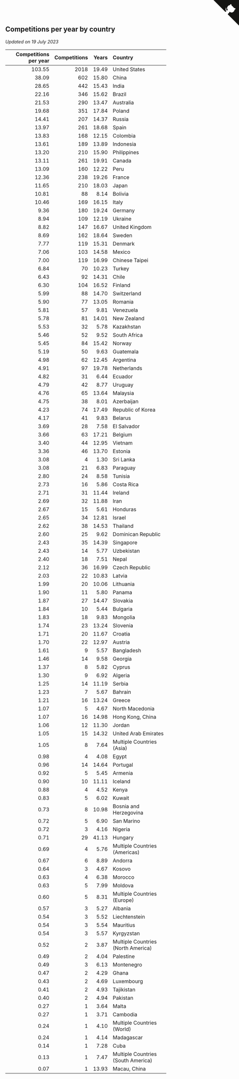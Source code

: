 ## Competitions per year by country

*Updated on 19 July 2023*

| Competitions per year | Competitions | Years | Country |
| ---: | ---: | ---: | :--- |
| 103.55 | 2018 | 19.49 | United States |
| 38.09 | 602 | 15.80 | China |
| 28.65 | 442 | 15.43 | India |
| 22.16 | 346 | 15.62 | Brazil |
| 21.53 | 290 | 13.47 | Australia |
| 19.68 | 351 | 17.84 | Poland |
| 14.41 | 207 | 14.37 | Russia |
| 13.97 | 261 | 18.68 | Spain |
| 13.83 | 168 | 12.15 | Colombia |
| 13.61 | 189 | 13.89 | Indonesia |
| 13.20 | 210 | 15.90 | Philippines |
| 13.11 | 261 | 19.91 | Canada |
| 13.09 | 160 | 12.22 | Peru |
| 12.36 | 238 | 19.26 | France |
| 11.65 | 210 | 18.03 | Japan |
| 10.81 | 88 | 8.14 | Bolivia |
| 10.46 | 169 | 16.15 | Italy |
| 9.36 | 180 | 19.24 | Germany |
| 8.94 | 109 | 12.19 | Ukraine |
| 8.82 | 147 | 16.67 | United Kingdom |
| 8.69 | 162 | 18.64 | Sweden |
| 7.77 | 119 | 15.31 | Denmark |
| 7.06 | 103 | 14.58 | Mexico |
| 7.00 | 119 | 16.99 | Chinese Taipei |
| 6.84 | 70 | 10.23 | Turkey |
| 6.43 | 92 | 14.31 | Chile |
| 6.30 | 104 | 16.52 | Finland |
| 5.99 | 88 | 14.70 | Switzerland |
| 5.90 | 77 | 13.05 | Romania |
| 5.81 | 57 | 9.81 | Venezuela |
| 5.78 | 81 | 14.01 | New Zealand |
| 5.53 | 32 | 5.78 | Kazakhstan |
| 5.46 | 52 | 9.52 | South Africa |
| 5.45 | 84 | 15.42 | Norway |
| 5.19 | 50 | 9.63 | Guatemala |
| 4.98 | 62 | 12.45 | Argentina |
| 4.91 | 97 | 19.78 | Netherlands |
| 4.82 | 31 | 6.44 | Ecuador |
| 4.79 | 42 | 8.77 | Uruguay |
| 4.76 | 65 | 13.64 | Malaysia |
| 4.75 | 38 | 8.01 | Azerbaijan |
| 4.23 | 74 | 17.49 | Republic of Korea |
| 4.17 | 41 | 9.83 | Belarus |
| 3.69 | 28 | 7.58 | El Salvador |
| 3.66 | 63 | 17.21 | Belgium |
| 3.40 | 44 | 12.95 | Vietnam |
| 3.36 | 46 | 13.70 | Estonia |
| 3.08 | 4 | 1.30 | Sri Lanka |
| 3.08 | 21 | 6.83 | Paraguay |
| 2.80 | 24 | 8.58 | Tunisia |
| 2.73 | 16 | 5.86 | Costa Rica |
| 2.71 | 31 | 11.44 | Ireland |
| 2.69 | 32 | 11.88 | Iran |
| 2.67 | 15 | 5.61 | Honduras |
| 2.65 | 34 | 12.81 | Israel |
| 2.62 | 38 | 14.53 | Thailand |
| 2.60 | 25 | 9.62 | Dominican Republic |
| 2.43 | 35 | 14.39 | Singapore |
| 2.43 | 14 | 5.77 | Uzbekistan |
| 2.40 | 18 | 7.51 | Nepal |
| 2.12 | 36 | 16.99 | Czech Republic |
| 2.03 | 22 | 10.83 | Latvia |
| 1.99 | 20 | 10.06 | Lithuania |
| 1.90 | 11 | 5.80 | Panama |
| 1.87 | 27 | 14.47 | Slovakia |
| 1.84 | 10 | 5.44 | Bulgaria |
| 1.83 | 18 | 9.83 | Mongolia |
| 1.74 | 23 | 13.24 | Slovenia |
| 1.71 | 20 | 11.67 | Croatia |
| 1.70 | 22 | 12.97 | Austria |
| 1.61 | 9 | 5.57 | Bangladesh |
| 1.46 | 14 | 9.58 | Georgia |
| 1.37 | 8 | 5.82 | Cyprus |
| 1.30 | 9 | 6.92 | Algeria |
| 1.25 | 14 | 11.19 | Serbia |
| 1.23 | 7 | 5.67 | Bahrain |
| 1.21 | 16 | 13.24 | Greece |
| 1.07 | 5 | 4.67 | North Macedonia |
| 1.07 | 16 | 14.98 | Hong Kong, China |
| 1.06 | 12 | 11.30 | Jordan |
| 1.05 | 15 | 14.32 | United Arab Emirates |
| 1.05 | 8 | 7.64 | Multiple Countries (Asia) |
| 0.98 | 4 | 4.08 | Egypt |
| 0.96 | 14 | 14.64 | Portugal |
| 0.92 | 5 | 5.45 | Armenia |
| 0.90 | 10 | 11.11 | Iceland |
| 0.88 | 4 | 4.52 | Kenya |
| 0.83 | 5 | 6.02 | Kuwait |
| 0.73 | 8 | 10.98 | Bosnia and Herzegovina |
| 0.72 | 5 | 6.90 | San Marino |
| 0.72 | 3 | 4.16 | Nigeria |
| 0.71 | 29 | 41.13 | Hungary |
| 0.69 | 4 | 5.76 | Multiple Countries (Americas) |
| 0.67 | 6 | 8.89 | Andorra |
| 0.64 | 3 | 4.67 | Kosovo |
| 0.63 | 4 | 6.38 | Morocco |
| 0.63 | 5 | 7.99 | Moldova |
| 0.60 | 5 | 8.31 | Multiple Countries (Europe) |
| 0.57 | 3 | 5.27 | Albania |
| 0.54 | 3 | 5.52 | Liechtenstein |
| 0.54 | 3 | 5.54 | Mauritius |
| 0.54 | 3 | 5.57 | Kyrgyzstan |
| 0.52 | 2 | 3.87 | Multiple Countries (North America) |
| 0.49 | 2 | 4.04 | Palestine |
| 0.49 | 3 | 6.13 | Montenegro |
| 0.47 | 2 | 4.29 | Ghana |
| 0.43 | 2 | 4.69 | Luxembourg |
| 0.41 | 2 | 4.93 | Tajikistan |
| 0.40 | 2 | 4.94 | Pakistan |
| 0.27 | 1 | 3.64 | Malta |
| 0.27 | 1 | 3.71 | Cambodia |
| 0.24 | 1 | 4.10 | Multiple Countries (World) |
| 0.24 | 1 | 4.14 | Madagascar |
| 0.14 | 1 | 7.28 | Cuba |
| 0.13 | 1 | 7.47 | Multiple Countries (South America) |
| 0.07 | 1 | 13.93 | Macau, China |


<a href="https://github.com/jonatanklosko/wca_statistics" class="github-corner" aria-label="View source on Github"><svg width="80" height="80" viewBox="0 0 250 250" style="fill:#151513; color:#fff; position: absolute; top: 0; border: 0; right: 0;" aria-hidden="true"><path d="M0,0 L115,115 L130,115 L142,142 L250,250 L250,0 Z"></path><path d="M128.3,109.0 C113.8,99.7 119.0,89.6 119.0,89.6 C122.0,82.7 120.5,78.6 120.5,78.6 C119.2,72.0 123.4,76.3 123.4,76.3 C127.3,80.9 125.5,87.3 125.5,87.3 C122.9,97.6 130.6,101.9 134.4,103.2" fill="currentColor" style="transform-origin: 130px 106px;" class="octo-arm"></path><path d="M115.0,115.0 C114.9,115.1 118.7,116.5 119.8,115.4 L133.7,101.6 C136.9,99.2 139.9,98.4 142.2,98.6 C133.8,88.0 127.5,74.4 143.8,58.0 C148.5,53.4 154.0,51.2 159.7,51.0 C160.3,49.4 163.2,43.6 171.4,40.1 C171.4,40.1 176.1,42.5 178.8,56.2 C183.1,58.6 187.2,61.8 190.9,65.4 C194.5,69.0 197.7,73.2 200.1,77.6 C213.8,80.2 216.3,84.9 216.3,84.9 C212.7,93.1 206.9,96.0 205.4,96.6 C205.1,102.4 203.0,107.8 198.3,112.5 C181.9,128.9 168.3,122.5 157.7,114.1 C157.9,116.9 156.7,120.9 152.7,124.9 L141.0,136.5 C139.8,137.7 141.6,141.9 141.8,141.8 Z" fill="currentColor" class="octo-body"></path></svg></a><style>.github-corner:hover .octo-arm{animation:octocat-wave 560ms ease-in-out}@keyframes octocat-wave{0%,100%{transform:rotate(0)}20%,60%{transform:rotate(-25deg)}40%,80%{transform:rotate(10deg)}}@media (max-width:500px){.github-corner:hover .octo-arm{animation:none}.github-corner .octo-arm{animation:octocat-wave 560ms ease-in-out}}</style>
